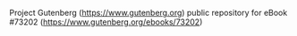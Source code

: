 Project Gutenberg (https://www.gutenberg.org) public repository
for eBook #73202 (https://www.gutenberg.org/ebooks/73202)
